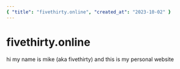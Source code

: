 ```yaml
---
{ "title": "fivethirty.online", "created_at": "2023-10-02" }
---
```


# fivethirty.online

hi my name is mike (aka fivethirty) and this is my personal website
